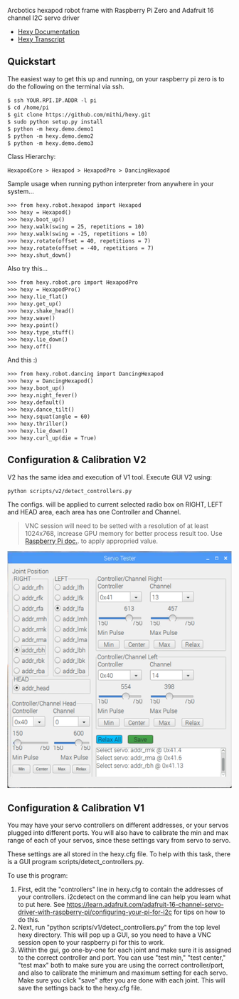 
Arcbotics hexapod robot frame with Raspberry Pi Zero and Adafruit 16 channel I2C servo driver
- [Hexy Documentation](http://hexyrobot.wordpress.com)
- [Hexy Transcript](https://medium.com/@mithi/a-raspberry-pi-hexy-transcript-62533c69a566)

Quickstart
----------
 
The easiest way to get this up and running, on your raspberry pi zero is to do the following on the terminal via ssh.

```
$ ssh YOUR.RPI.IP.ADDR -l pi 
$ cd /home/pi
$ git clone https://github.com/mithi/hexy.git
$ sudo python setup.py install
$ python -m hexy.demo.demo1
$ python -m hexy.demo.demo2
$ python -m hexy.demo.demo3
```

Class Hierarchy:
```
HexapodCore > Hexapod > HexapodPro > DancingHexapod
```

Sample usage when running python interpreter from anywhere in your system... 

```
>>> from hexy.robot.hexapod import Hexapod
>>> hexy = Hexapod()
>>> hexy.boot_up()
>>> hexy.walk(swing = 25, repetitions = 10)
>>> hexy.walk(swing = -25, repetitions = 10)
>>> hexy.rotate(offset = 40, repetitions = 7)
>>> hexy.rotate(offset = -40, repetitions = 7)
>>> hexy.shut_down()
```

Also try this...

```
>>> from hexy.robot.pro import HexapodPro
>>> hexy = HexapodPro()
>>> hexy.lie_flat()
>>> hexy.get_up()
>>> hexy.shake_head()
>>> hexy.wave()
>>> hexy.point()
>>> hexy.type_stuff()
>>> hexy.lie_down()
>>> hexy.off()
```

And this :)

```
>>> from hexy.robot.dancing import DancingHexapod
>>> hexy = DancingHexapod()
>>> hexy.boot_up()
>>> hexy.night_fever()
>>> hexy.default()
>>> hexy.dance_tilt()
>>> hexy.squat(angle = 60)
>>> hexy.thriller()
>>> hexy.lie_down()
>>> hexy.curl_up(die = True)
```
Configuration & Calibration V2
------------------------------
V2 has the same idea and execution of V1 tool.
Execute GUI V2 using: 
```
python scripts/v2/detect_controllers.py
```
The configs. will be applied to current 
selected radio box on RIGHT, LEFT and HEAD area, 
each area has one Controller and Channel.

> VNC session will need to be setted with a resolution 
of  at least 1024x768, increase GPU memory 
for better process result too. 
Use [Raspberry Pi doc.](https://www.raspberrypi.org/documentation/configuration/config-txt/memory.md). to apply appropried value. 

![alt text](https://raw.githubusercontent.com/rafaelbaiolim/hexy/config/scripts/v2/screen/servo-tester_v2.png)

Configuration & Calibration V1
------------------------------
You may have your servo controllers on different addresses,
or your servos plugged into different ports. You will also
have to calibrate the min and max range of each of your
servos, since these settings vary from servo to servo.

These settings are all stored in the hexy.cfg file. To help
with this task, there is a GUI program scripts/detect_controllers.py.

To use this program:
 1. First, edit the "controllers" line in hexy.cfg to contain
    the addresses of your controllers. i2cdetect on the command
    line can help you learn what to put here. See https://learn.adafruit.com/adafruit-16-channel-servo-driver-with-raspberry-pi/configuring-your-pi-for-i2c
    for tips on how to do this.
 2. Next, run "python scripts/v1/detect_controllers.py" from the top
    level hexy directory. This will pop up a GUI, so you need
    to have a VNC session open to your raspberry pi for this to
    work.
 3. Within the gui, go one-by-one for each joint and make sure
    it is assigned to the correct controller and port. You can
    use "test min," "test center," "test max" both to make sure
    you are using the correct controller/port, and also to
    calibrate the minimum and maximum setting for each servo.
    Make sure you click "save" after you are done with each joint.
    This will save the settings back to the hexy.cfg file.
    

